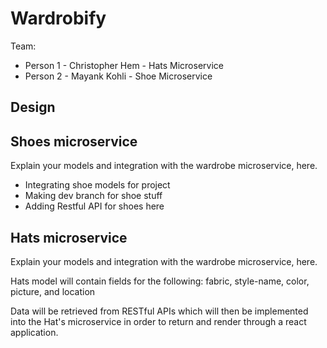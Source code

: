 # Wardrobify

Team:

* Person 1 - Christopher Hem - Hats Microservice
* Person 2 - Mayank Kohli - Shoe Microservice

## Design

## Shoes microservice

Explain your models and integration with the wardrobe
microservice, here.

- Integrating shoe models for project
- Making dev branch for shoe stuff
- Adding Restful API for shoes here

## Hats microservice

Explain your models and integration with the wardrobe
microservice, here.

Hats model will contain fields for the following: fabric, style-name, color, picture, and location

Data will be retrieved from RESTful APIs which will then be implemented into the Hat's microservice in order to return and render through a react application.  


